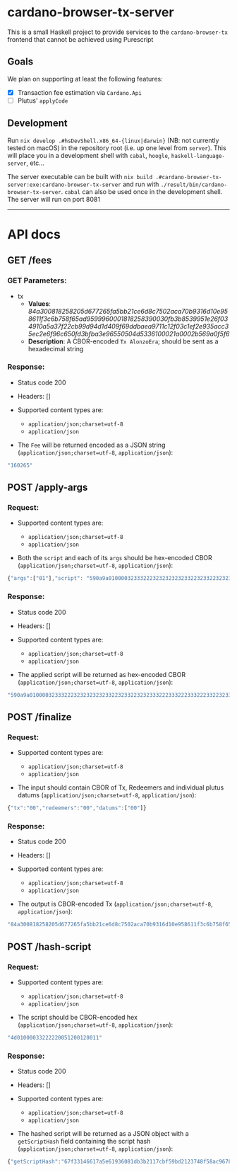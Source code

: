 # cardano-browser-tx-server

This is a small Haskell project to provide services to the `cardano-browser-tx` frontend that cannot be achieved using Purescript

## Goals

We plan on supporting at least the following features:

- [x] Transaction fee estimation via `Cardano.Api`
- [ ] Plutus' `applyCode`

## Development

Run `nix develop .#hsDevShell.x86_64-{linux|darwin}` (NB: not currently tested on macOS) in the repository root (i.e. up one level from `server`). This will place you in a development shell with `cabal`, `hoogle`, `haskell-language-server`, etc...

The server executable can be built with `nix build .#cardano-browser-tx-server:exe:cardano-browser-tx-server` and run with `./result/bin/cardano-browser-tx-server`. `cabal` can also be used once in the development shell. The server will run on port 8081

---

# API docs

## GET /fees

### GET Parameters:

- tx
  - **Values**: _84a300818258205d677265fa5bb21ce6d8c7502aca70b9316d10e958611f3c6b758f65ad9599960001818258390030fb3b8539951e26f034910a5a37f22cb99d94d1d409f69ddbaea9711c12f03c1ef2e935acc35ec2e6f96c650fd3bfba3e96550504d5336100021a0002b569a0f5f6_
  - **Description**: A CBOR-encoded `Tx AlonzoEra`; should be sent as a hexadecimal string

### Response:

- Status code 200
- Headers: []

- Supported content types are:

  - `application/json;charset=utf-8`
  - `application/json`

- The `Fee` will be returned encoded as a JSON string (`application/json;charset=utf-8`, `application/json`):

```javascript
"160265"
```

## POST /apply-args

### Request:

- Supported content types are:

  - `application/json;charset=utf-8`
  - `application/json`

- Both the `script` and each of its `args` should be hex-encoded CBOR (`application/json;charset=utf-8`, `application/json`):

```javascript
{"args":["01"],"script": "590a9a0100003233322232323232323322323322323233322233322233322233223233322232323322323233223233333222223322"}
```

### Response:

- Status code 200
- Headers: []

- Supported content types are:

  - `application/json;charset=utf-8`
  - `application/json`

- The applied script will be returned as hex-encoded CBOR (`application/json;charset=utf-8`, `application/json`):

```javascript
"590a9a0100003233322232323232323322323322323233322233322233322233223233322232323322323233223233333222223322"
```

## POST /finalize

### Request:

- Supported content types are:

    - `application/json;charset=utf-8`
    - `application/json`

- The input should contain CBOR of Tx, Redeemers and individual plutus datums (`application/json;charset=utf-8`, `application/json`):

```javascript
{"tx":"00","redeemers":"00","datums":["00"]}
```

### Response:

- Status code 200
- Headers: []

- Supported content types are:

    - `application/json;charset=utf-8`
    - `application/json`

- The output is CBOR-encoded Tx (`application/json;charset=utf-8`, `application/json`):

```javascript
"84a300818258205d677265fa5bb21ce6d8c7502aca70b9316d10e958611f3c6b758f65ad9599960001818258390030fb3b8539951e26f034910a5a37f22cb99d94d1d409f69ddbaea9711c12f03c1ef2e935acc35ec2e6f96c650fd3bfba3e96550504d5336100021a0002b569a0f5f6"
```

## POST /hash-script

### Request:

- Supported content types are:

    - `application/json;charset=utf-8`
    - `application/json`

- The script should be CBOR-encoded hex (`application/json;charset=utf-8`, `application/json`):

```javascript
"4d01000033222220051200120011"
```

### Response:

- Status code 200
- Headers: []

- Supported content types are:

    - `application/json;charset=utf-8`
    - `application/json`

- The hashed script will be returned as a JSON object with a `getScriptHash` field containing the script hash (`application/json;charset=utf-8`, `application/json`):

```javascript
{"getScriptHash":"67f33146617a5e61936081db3b2117cbf59bd2123748f58ac9678656"}
```
